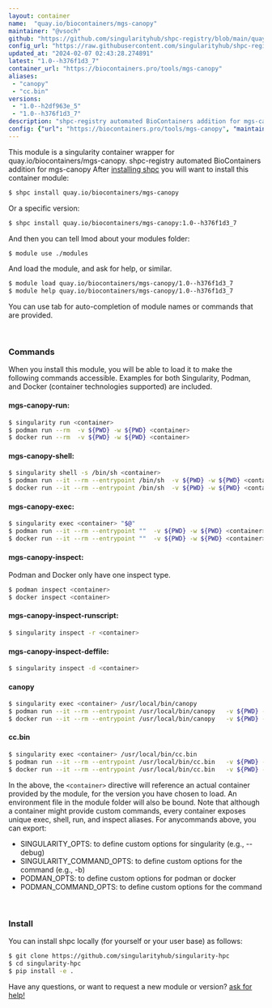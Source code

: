 ```yaml
---
layout: container
name:  "quay.io/biocontainers/mgs-canopy"
maintainer: "@vsoch"
github: "https://github.com/singularityhub/shpc-registry/blob/main/quay.io/biocontainers/mgs-canopy/container.yaml"
config_url: "https://raw.githubusercontent.com/singularityhub/shpc-registry/main/quay.io/biocontainers/mgs-canopy/container.yaml"
updated_at: "2024-02-07 02:43:28.274891"
latest: "1.0--h376f1d3_7"
container_url: "https://biocontainers.pro/tools/mgs-canopy"
aliases:
 - "canopy"
 - "cc.bin"
versions:
 - "1.0--h2df963e_5"
 - "1.0--h376f1d3_7"
description: "shpc-registry automated BioContainers addition for mgs-canopy"
config: {"url": "https://biocontainers.pro/tools/mgs-canopy", "maintainer": "@vsoch", "description": "shpc-registry automated BioContainers addition for mgs-canopy", "latest": {"1.0--h376f1d3_7": "sha256:2a504f4d7a4de5883b4d214d4d40982b81b02295a682e33f5c203dc7520b7db3"}, "tags": {"1.0--h2df963e_5": "sha256:82a47c5bf181cd458fda6ff66ddf6e735aa3e1b9f130a90f963f959be1f6d37c", "1.0--h376f1d3_7": "sha256:2a504f4d7a4de5883b4d214d4d40982b81b02295a682e33f5c203dc7520b7db3"}, "docker": "quay.io/biocontainers/mgs-canopy", "aliases": {"canopy": "/usr/local/bin/canopy", "cc.bin": "/usr/local/bin/cc.bin"}}
---
```


This module is a singularity container wrapper for quay.io/biocontainers/mgs-canopy.
shpc-registry automated BioContainers addition for mgs-canopy
After [installing shpc](#install) you will want to install this container module:


```bash
$ shpc install quay.io/biocontainers/mgs-canopy
```

Or a specific version:

```bash
$ shpc install quay.io/biocontainers/mgs-canopy:1.0--h376f1d3_7
```

And then you can tell lmod about your modules folder:

```bash
$ module use ./modules
```

And load the module, and ask for help, or similar.

```bash
$ module load quay.io/biocontainers/mgs-canopy/1.0--h376f1d3_7
$ module help quay.io/biocontainers/mgs-canopy/1.0--h376f1d3_7
```

You can use tab for auto-completion of module names or commands that are provided.

<br>

### Commands

When you install this module, you will be able to load it to make the following commands accessible.
Examples for both Singularity, Podman, and Docker (container technologies supported) are included.

#### mgs-canopy-run:

```bash
$ singularity run <container>
$ podman run --rm  -v ${PWD} -w ${PWD} <container>
$ docker run --rm  -v ${PWD} -w ${PWD} <container>
```

#### mgs-canopy-shell:

```bash
$ singularity shell -s /bin/sh <container>
$ podman run --it --rm --entrypoint /bin/sh  -v ${PWD} -w ${PWD} <container>
$ docker run --it --rm --entrypoint /bin/sh  -v ${PWD} -w ${PWD} <container>
```

#### mgs-canopy-exec:

```bash
$ singularity exec <container> "$@"
$ podman run --it --rm --entrypoint ""  -v ${PWD} -w ${PWD} <container> "$@"
$ docker run --it --rm --entrypoint ""  -v ${PWD} -w ${PWD} <container> "$@"
```

#### mgs-canopy-inspect:

Podman and Docker only have one inspect type.

```bash
$ podman inspect <container>
$ docker inspect <container>
```

#### mgs-canopy-inspect-runscript:

```bash
$ singularity inspect -r <container>
```

#### mgs-canopy-inspect-deffile:

```bash
$ singularity inspect -d <container>
```


#### canopy

```bash
$ singularity exec <container> /usr/local/bin/canopy
$ podman run --it --rm --entrypoint /usr/local/bin/canopy   -v ${PWD} -w ${PWD} <container> -c " $@"
$ docker run --it --rm --entrypoint /usr/local/bin/canopy   -v ${PWD} -w ${PWD} <container> -c " $@"
```


#### cc.bin

```bash
$ singularity exec <container> /usr/local/bin/cc.bin
$ podman run --it --rm --entrypoint /usr/local/bin/cc.bin   -v ${PWD} -w ${PWD} <container> -c " $@"
$ docker run --it --rm --entrypoint /usr/local/bin/cc.bin   -v ${PWD} -w ${PWD} <container> -c " $@"
```



In the above, the `<container>` directive will reference an actual container provided
by the module, for the version you have chosen to load. An environment file in the
module folder will also be bound. Note that although a container
might provide custom commands, every container exposes unique exec, shell, run, and
inspect aliases. For anycommands above, you can export:

 - SINGULARITY_OPTS: to define custom options for singularity (e.g., --debug)
 - SINGULARITY_COMMAND_OPTS: to define custom options for the command (e.g., -b)
 - PODMAN_OPTS: to define custom options for podman or docker
 - PODMAN_COMMAND_OPTS: to define custom options for the command

<br>

### Install

You can install shpc locally (for yourself or your user base) as follows:

```bash
$ git clone https://github.com/singularityhub/singularity-hpc
$ cd singularity-hpc
$ pip install -e .
```

Have any questions, or want to request a new module or version? [ask for help!](https://github.com/singularityhub/singularity-hpc/issues)
